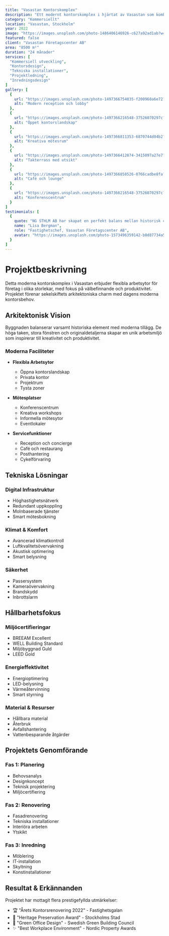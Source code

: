```yaml
---
title: "Vasastan Kontorskomplex"
description: "Ett modernt kontorskomplex i hjärtat av Vasastan som kombinerar historisk arkitektur med moderna arbetsmiljöer."
category: "Kommersiellt"
location: "Vasastan, Stockholm"
year: 2022
image: "https://images.unsplash.com/photo-1486406146926-c627a92ad1ab?w=800"
featured: false
client: "Vasastan Företagscenter AB"
area: "8500 m²"
duration: "24 månader"
services: [
  "Kommersiell utveckling",
  "Kontorsdesign",
  "Tekniska installationer",
  "Projektledning",
  "Inredningsdesign"
]
gallery: [
  {
    url: "https://images.unsplash.com/photo-1497366754035-f200968a6e72?w=800",
    alt: "Modern reception och lobby"
  },
  {
    url: "https://images.unsplash.com/photo-1497366216548-37526070297c?w=800",
    alt: "Öppet kontorslandskap"
  },
  {
    url: "https://images.unsplash.com/photo-1497366811353-6870744d04b2?w=800",
    alt: "Kreativa mötesrum"
  },
  {
    url: "https://images.unsplash.com/photo-1497366412874-3415097a27e7?w=800",
    alt: "Takterrass med utsikt"
  },
  {
    url: "https://images.unsplash.com/photo-1497366858526-0766cadbe8fa?w=800",
    alt: "Café och lounge"
  },
  {
    url: "https://images.unsplash.com/photo-1497366216548-37526070297c?w=800",
    alt: "Konferenscentrum"
  }
]
testimonials: [
  {
    quote: "NG STHLM AB har skapat en perfekt balans mellan historisk charm och moderna kontorslösningar. Resultatet är enastående.",
    name: "Lisa Bergman",
    role: "Fastighetschef, Vasastan Företagscenter AB",
    avatar: "https://images.unsplash.com/photo-1573496359142-b8d87734a5a2?w=150"
  }
]
---
```


# Projektbeskrivning

Detta moderna kontorskomplex i Vasastan erbjuder flexibla arbetsytor för företag i olika storlekar, med fokus på välbefinnande och produktivitet. Projektet förenar sekelskiftets arkitektoniska charm med dagens moderna kontorsbehov.

## Arkitektonisk Vision

Byggnaden balanserar varsamt historiska element med moderna tillägg. De höga taken, stora fönstren och originaldetaljerna skapar en unik arbetsmiljö som inspirerar till kreativitet och produktivitet.

### Moderna Faciliteter

- **Flexibla Arbetsytor**
  - Öppna kontorslandskap
  - Privata kontor
  - Projektrum
  - Tysta zoner

- **Mötesplatser**
  - Konferenscentrum
  - Kreativa workshops
  - Informella mötesytor
  - Eventlokaler

- **Servicefunktioner**
  - Reception och concierge
  - Café och restaurang
  - Posthantering
  - Cykelförvaring

## Tekniska Lösningar

### Digital Infrastruktur
- Höghastighetsnätverk
- Redundant uppkoppling
- Molnbaserade tjänster
- Smart mötesbokning

### Klimat & Komfort
- Avancerad klimatkontroll
- Luftkvalitetsövervakning
- Akustisk optimering
- Smart belysning

### Säkerhet
- Passersystem
- Kameraövervakning
- Brandskydd
- Inbrottslarm

## Hållbarhetsfokus

### Miljöcertifieringar
- BREEAM Excellent
- WELL Building Standard
- Miljöbyggnad Guld
- LEED Gold

### Energieffektivitet
- Energioptimering
- LED-belysning
- Värmeåtervinning
- Smart styrning

### Material & Resurser
- Hållbara material
- Återbruk
- Avfallshantering
- Vattenbesparande åtgärder

## Projektets Genomförande

### Fas 1: Planering
- Behovsanalys
- Designkoncept
- Teknisk projektering
- Miljöcertifiering

### Fas 2: Renovering
- Fasadrenovering
- Tekniska installationer
- Interiöra arbeten
- Ytskikt

### Fas 3: Inredning
- Möblering
- IT-installation
- Skyltning
- Konstinstallationer

## Resultat & Erkännanden

Projektet har mottagit flera prestigefyllda utmärkelser:

- 🏆 "Årets Kontorsrenovering 2022" - Fastighetsgalan
- 🌟 "Heritage Preservation Award" - Stockholms Stad
- 🌱 "Green Office Design" - Swedish Green Building Council
- ✨ "Best Workplace Environment" - Nordic Property Awards